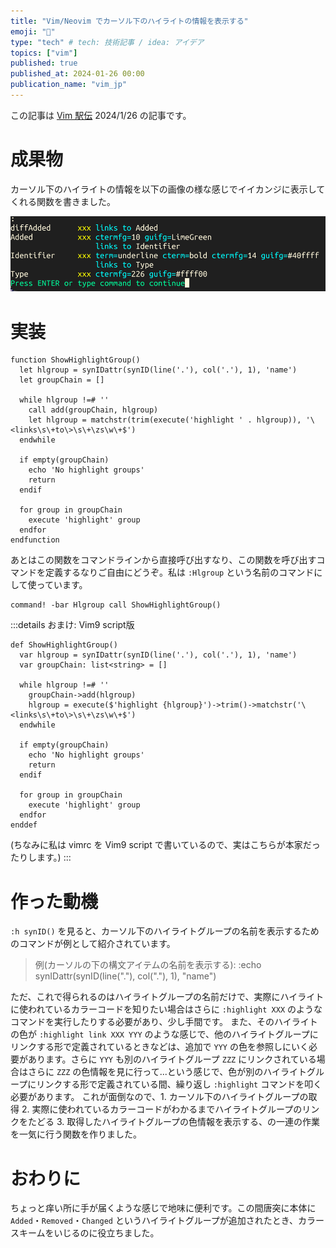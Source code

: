 ```yaml
---
title: "Vim/Neovim でカーソル下のハイライトの情報を表示する"
emoji: "🔦"
type: "tech" # tech: 技術記事 / idea: アイデア
topics: ["vim"]
published: true
published_at: 2024-01-26 00:00
publication_name: "vim_jp"
---
```


この記事は [Vim 駅伝](https://vim-jp.org/ekiden/) 2024/1/26 の記事です。

# 成果物

カーソル下のハイライトの情報を以下の画像の様な感じでイイカンジに表示してくれる関数を書きました。

![](/images/vim-show-hlgroup-demo.png)

# 実装

```vim
function ShowHighlightGroup()
  let hlgroup = synIDattr(synID(line('.'), col('.'), 1), 'name')
  let groupChain = []

  while hlgroup !=# ''
    call add(groupChain, hlgroup)
    let hlgroup = matchstr(trim(execute('highlight ' . hlgroup)), '\<links\s\+to\>\s\+\zs\w\+$')
  endwhile

  if empty(groupChain)
    echo 'No highlight groups'
    return
  endif

  for group in groupChain
    execute 'highlight' group
  endfor
endfunction
```

あとはこの関数をコマンドラインから直接呼び出すなり、この関数を呼び出すコマンドを定義するなりご自由にどうぞ。私は `:Hlgroup` という名前のコマンドにして使っています。

```vim
command! -bar Hlgroup call ShowHighlightGroup()
```

:::details おまけ: Vim9 script版
```vim
def ShowHighlightGroup()
  var hlgroup = synIDattr(synID(line('.'), col('.'), 1), 'name')
  var groupChain: list<string> = []

  while hlgroup !=# ''
    groupChain->add(hlgroup)
    hlgroup = execute($'highlight {hlgroup}')->trim()->matchstr('\<links\s\+to\>\s\+\zs\w\+$')
  endwhile

  if empty(groupChain)
    echo 'No highlight groups'
    return
  endif

  for group in groupChain
    execute 'highlight' group
  endfor
enddef
```

(ちなみに私は vimrc を Vim9 script で書いているので、実はこちらが本家だったりします。)
:::

# 作った動機

`:h synID()` を見ると、カーソル下のハイライトグループの名前を表示するためのコマンドが例として紹介されています。

> 例(カーソルの下の構文アイテムの名前を表示する):
>    :echo synIDattr(synID(line("."), col("."), 1), "name")

ただ、これで得られるのはハイライトグループの名前だけで、実際にハイライトに使われているカラーコードを知りたい場合はさらに `:highlight XXX` のようなコマンドを実行したりする必要があり、少し手間です。
また、そのハイライトの色が `:highlight link XXX YYY` のような感じで、他のハイライトグループにリンクする形で定義されているときなどは、追加で `YYY` の色を参照しにいく必要があります。さらに `YYY` も別のハイライトグループ `ZZZ` にリンクされている場合はさらに `ZZZ` の色情報を見に行って...という感じで、色が別のハイライトグループにリンクする形で定義されている間、繰り返し `:highlight` コマンドを叩く必要があります。
これが面倒なので、1. カーソル下のハイライトグループの取得 2. 実際に使われているカラーコードがわかるまでハイライトグループのリンクをたどる 3. 取得したハイライトグループの色情報を表示する、の一連の作業を一気に行う関数を作りました。

# おわりに

ちょっと痒い所に手が届くような感じで地味に便利です。この間唐突に本体に `Added`・`Removed`・`Changed` というハイライトグループが追加されたとき、カラースキームをいじるのに役立ちました。
